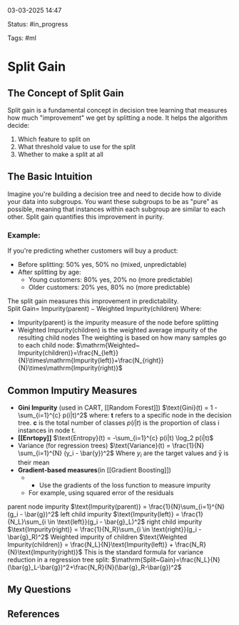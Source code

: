 

03-03-2025 14:47

Status: #in_progress

Tags: #ml 

# Split Gain
## The Concept of Split Gain
Split gain is a fundamental concept in decision tree learning that measures how much "improvement" we get by splitting a node. It helps the algorithm decide:

1. Which feature to split on
2. What threshold value to use for the split
3. Whether to make a split at all
## The Basic Intuition
Imagine you're building a decision tree and need to decide how to divide your data into subgroups. You want these subgroups to be as "pure" as possible, meaning that instances within each subgroup are similar to each other. Split gain quantifies this improvement in purity.
### Example:
If you're predicting whether customers will buy a product:
- Before splitting: 50% yes, 50% no (mixed, unpredictable)
- After splitting by age:
    - Young customers: 80% yes, 20% no (more predictable)
    - Older customers: 20% yes, 80% no (more predictable)

The split gain measures this improvement in predictability.
$\mathrm{Split~Gain}=~\mathrm{Impurity(parent)}-\mathrm{Weighted~ Impurity(children)}$
Where:
- Impurity(parent) is the impurity measure of the node before splitting
- Weighted Impurity(children) is the weighted average impurity of the resulting child nodes
The weighting is based on how many samples go to each child node:
$\mathrm{Weighted~ Impurity(children)}=\frac{N_{left}}{N}\times\mathrm{Impurity(left)}+\frac{N_{right}}{N}\times\mathrm{Impurity(right)}$
## Common Imputiry Measures
- **Gini Impurity** (used in CART, [[Random Forest]])
$\text{Gini}(t) = 1 - \sum_{i=1}^{c} p(i|t)^2$
where:
**t** refers to a specific node in the decision tree.
**c** is the total number of classes
$p(i|t)$ is the proportion of class i instances in node t.
- **[[Enrtopy]]** 
$\text{Entropy}(t) = -\sum_{i=1}^{c} p(i|t) \log_2 p(i|t)$
- Variance (for regression trees)
$\text{Variance}(t) = \frac{1}{N} \sum_{i=1}^{N} (y_i - \bar{y})^2$
Where $y_i$ are the target values and ȳ is their mean
- **Gradient-based measures**(in [[Gradient Boosting]])
	- - Use the gradients of the loss function to measure impurity
	- For example, using squared error of the residuals

parent node impurity
$\text{Impurity(parent)} = \frac{1}{N}\sum_{i=1}^{N}(g_i - \bar{g})^2$
left child impurity
$\text{Impurity(left)} = \frac{1}{N_L}\sum_{i \in \text{left}}(g_i - \bar{g}_L)^2$
right child impurity
$\text{Impurity(right)} = \frac{1}{N_R}\sum_{i \in \text{right}}(g_i - \bar{g}_R)^2$
Weighted impurity of children
$\text{Weighted Impurity(children)} = \frac{N_L}{N}\text{Impurity(left)} + \frac{N_R}{N}\text{Impurity(right)}$
This is the standard formula for variance reduction in a regression tree split:
$\mathrm{Split~Gain}=\frac{N_L}{N}(\bar{g}_L-\bar{g})^2+\frac{N_R}{N}(\bar{g}_R-\bar{g})^2$
## My Questions


## References

